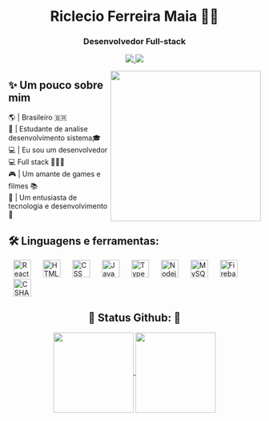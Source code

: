 <h1 align="center"> <b> Riclecio Ferreira Maia </b> 👋🏽</h1>
<h3 align="center"> <b> Desenvolvedor Full-stack  </b> </h3>

<p align="center">
 
  <a href="https://www.linkedin.com/in/riclecio-ferreira-maia-831912196/">
    <img src="https://img.shields.io/badge/LinkedIn-0077B5?style=for-the-badge&logo=linkedin&logoColor=white">
  </a>
  <a href="mailto:riclecioskatesk8@gmail.com">
    <img src="https://img.shields.io/badge/Gmail-D14836?style=for-the-badge&logo=gmail&logoColor=white">
  </a>
</p>


<img align="right" height="300px" src="https://user-images.githubusercontent.com/78985382/123180079-f2c6dd00-d460-11eb-9af3-8e263e58cedb.png">
  
 <h2>✨ Um pouco sobre mim </h2>
 🌎 | Brasileiro 🇧🇷 </br>
 🏫 | Estudante de analise desenvolvimento sistema🎓 </br>
 💻 | Eu sou um desenvolvedor 💻 Full stack 👨🏾‍💻 </br>
 🎮 | Um amante de games e filmes 📚</br>
 💖 | Um entusiasta de tecnologia e desenvolvimento🔬 </br>

</p>

## 🛠 Linguagens e ferramentas:

<p>
  <img height="35px" hspace="10px" alt="Reactjs" src="https://cdn.jsdelivr.net/gh/devicons/devicon/icons/react/react-original.svg">
  <img height="35px" hspace="10px" alt="HTML" src="https://cdn.jsdelivr.net/gh/devicons/devicon/icons/html5/html5-original.svg">
  <img height="35px" hspace="10px" alt="CSS" src="https://cdn.jsdelivr.net/gh/devicons/devicon/icons/css3/css3-original.svg">
  <img height="35px" hspace="10px" alt="JavaScript" src="https://cdn.jsdelivr.net/gh/devicons/devicon/icons/javascript/javascript-original.svg">
  <img height="35px" hspace="10px" alt="TypeScript" src="https://cdn.jsdelivr.net/gh/devicons/devicon/icons/typescript/typescript-original.svg">
  <img height="35px" hspace="10px" alt="Nodejs" src="https://cdn.jsdelivr.net/gh/devicons/devicon/icons/nodejs/nodejs-original.svg">
  <img height="35px" hspace="10px" alt="MySQL" src="https://cdn.jsdelivr.net/gh/devicons/devicon/icons/mysql/mysql-original.svg">
  <img height="35px" hspace="10px" alt="Firebase" src="https://cdn.jsdelivr.net/gh/devicons/devicon/icons/firebase/firebase-plain.svg">
  <img height="35px" hspace="10px" alt="CSHARP" src="https://cdn.jsdelivr.net/gh/devicons/devicon/icons/csharp/csharp-original.svg">
</p>

<h2 align="center"> 🎇 Status Github: 🎇</h2>
<p align="center">
  <a href="https://github.com/Rickferreiramaia/github-readme-stats">
    <img height="160em" align="center" src="https://github-readme-stats.vercel.app/api?username=Rickferreiramaia&show_icons=true&theme=tokyonight" />
  </a>
 
  <a href="https://github.com/Rickferreiramaia/convoychat">
    <img height="160em" align="center" src="https://github-readme-stats.vercel.app/api/top-langs/?username=Rickferreiramaia&layout=compact&langs_count=7&theme=tokyonight"/>
  </a>
</p>
